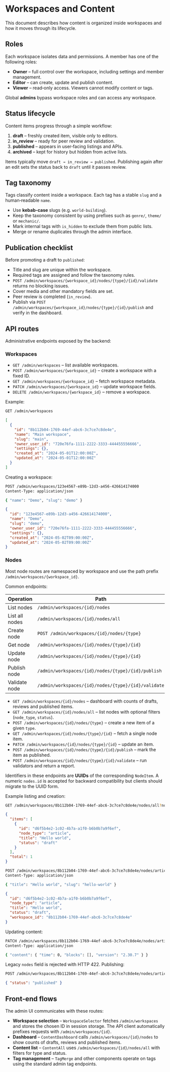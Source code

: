 # Workspaces and Content

This document describes how content is organized inside workspaces and how it
moves through its lifecycle.

## Roles

Each workspace isolates data and permissions. A member has one of the following
roles:

- **Owner** – full control over the workspace, including settings and member
  management.
- **Editor** – can create, update and publish content.
- **Viewer** – read‑only access. Viewers cannot modify content or tags.

Global **admins** bypass workspace roles and can access any workspace.

## Status lifecycle

Content items progress through a simple workflow:

1. **draft** – freshly created item, visible only to editors.
2. **in_review** – ready for peer review and validation.
3. **published** – appears in user‑facing listings and APIs.
4. **archived** – kept for history but hidden from active lists.

Items typically move `draft → in_review → published`. Publishing again after an
edit sets the status back to `draft` until it passes review.

## Tag taxonomy

Tags classify content inside a workspace. Each tag has a stable `slug` and a
human‑readable `name`.

- Use **kebab‑case** slugs (e.g. `world-building`).
- Keep the taxonomy consistent by using prefixes such as `genre/`, `theme/` or
  `mechanic/`.
- Mark internal tags with `is_hidden` to exclude them from public lists.
- Merge or rename duplicates through the admin interface.

## Publication checklist

Before promoting a draft to `published`:

- Title and slug are unique within the workspace.
- Required tags are assigned and follow the taxonomy rules.
- `POST /admin/workspaces/{workspace_id}/nodes/{type}/{id}/validate` returns no blocking issues.
- Cover media and other mandatory fields are set.
- Peer review is completed (`in_review`).
- Publish via `POST /admin/workspaces/{workspace_id}/nodes/{type}/{id}/publish` and verify in the
  dashboard.

## API routes

Administrative endpoints exposed by the backend:

### Workspaces

- `GET /admin/workspaces` – list available workspaces.
- `POST /admin/workspaces/{workspace_id}` – create a workspace with a fixed ID.
- `GET /admin/workspaces/{workspace_id}` – fetch workspace metadata.
- `PATCH /admin/workspaces/{workspace_id}` – update workspace fields.
- `DELETE /admin/workspaces/{workspace_id}` – remove a workspace.

Example:

```bash
GET /admin/workspaces
```

```json
[
  {
    "id": "8b112b04-1769-44ef-abc6-3c7ce7c8de4e",
    "name": "Main workspace",
    "slug": "main",
    "owner_user_id": "720e76fa-1111-2222-3333-444455556666",
    "settings": {},
    "created_at": "2024-05-01T12:00:00Z",
    "updated_at": "2024-05-01T12:00:00Z"
  }
]
```

Creating a workspace:

```bash
POST /admin/workspaces/123e4567-e89b-12d3-a456-426614174000
Content-Type: application/json

{ "name": "Demo", "slug": "demo" }
```

```json
{
  "id": "123e4567-e89b-12d3-a456-426614174000",
  "name": "Demo",
  "slug": "demo",
  "owner_user_id": "720e76fa-1111-2222-3333-444455556666",
  "settings": {},
  "created_at": "2024-05-02T09:00:00Z",
  "updated_at": "2024-05-02T09:00:00Z"
}
```

### Nodes

Most node routes are namespaced by workspace and use the path prefix
`/admin/workspaces/{workspace_id}`.

Common endpoints:

| Operation | Path |
|-----------|------|
| List nodes | `/admin/workspaces/{id}/nodes` |
| List all nodes | `/admin/workspaces/{id}/nodes/all` |
| Create node | `POST /admin/workspaces/{id}/nodes/{type}` |
| Get node | `/admin/workspaces/{id}/nodes/{type}/{id}` |
| Update node | `/admin/workspaces/{id}/nodes/{type}/{id}` |
| Publish node | `/admin/workspaces/{id}/nodes/{type}/{id}/publish` |
| Validate node | `/admin/workspaces/{id}/nodes/{type}/{id}/validate` |

- `GET /admin/workspaces/{id}/nodes` – dashboard with counts of drafts, reviews
  and published items.
- `GET /admin/workspaces/{id}/nodes/all` – list nodes with optional filters
  (`node_type`, `status`).
- `POST /admin/workspaces/{id}/nodes/{type}` – create a new item of a given
  `type`.
- `GET /admin/workspaces/{id}/nodes/{type}/{id}` – fetch a single node item.
- `PATCH /admin/workspaces/{id}/nodes/{type}/{id}` – update an item.
- `POST /admin/workspaces/{id}/nodes/{type}/{id}/publish` – mark the item as
  published.
- `POST /admin/workspaces/{id}/nodes/{type}/{id}/validate` – run validators and
  return a report.

Identifiers in these endpoints are **UUIDs** of the corresponding ``NodeItem``.
A numeric ``nodes.id`` is accepted for backward compatibility but clients
should migrate to the UUID form.

Example listing and creation:

```bash
GET /admin/workspaces/8b112b04-1769-44ef-abc6-3c7ce7c8de4e/nodes/all?node_type=article
```

```json
{
  "items": [
    {
      "id": "d6f5b4e2-1c02-4b7a-a1f0-b6b0b7a9f6ef",
      "node_type": "article",
      "title": "Hello world",
      "status": "draft"
    }
  ],
  "total": 1
}
```

```bash
POST /admin/workspaces/8b112b04-1769-44ef-abc6-3c7ce7c8de4e/nodes/article
Content-Type: application/json

{ "title": "Hello world", "slug": "hello-world" }
```

```json
{
  "id": "d6f5b4e2-1c02-4b7a-a1f0-b6b0b7a9f6ef",
  "node_type": "article",
  "title": "Hello world",
  "status": "draft",
  "workspace_id": "8b112b04-1769-44ef-abc6-3c7ce7c8de4e"
}
```

Updating content:

```bash
PATCH /admin/workspaces/8b112b04-1769-44ef-abc6-3c7ce7c8de4e/nodes/article/d6f5b4e2-1c02-4b7a-a1f0-b6b0b7a9f6ef
Content-Type: application/json

{ "content": { "time": 0, "blocks": [], "version": "2.30.7" } }
```

Legacy `nodes` field is rejected with HTTP 422.
Publishing:

```bash
POST /admin/workspaces/8b112b04-1769-44ef-abc6-3c7ce7c8de4e/nodes/article/d6f5b4e2-1c02-4b7a-a1f0-b6b0b7a9f6ef/publish
```

```json
{ "status": "published" }
```

## Front‑end flows

The admin UI communicates with these routes:

- **Workspace selection** – `WorkspaceSelector` fetches `/admin/workspaces` and
  stores the chosen ID in session storage. The API client automatically
  prefixes requests with `/admin/workspaces/{id}`.
- **Dashboard** – `ContentDashboard` calls `/admin/workspaces/{id}/nodes` to show counts of
  drafts, reviews and published items.
- **Content list** – `ContentAll` uses `/admin/workspaces/{id}/nodes/all` with filters for type
  and status.
- **Tag management** – `TagMerge` and other components operate on tags using the
  standard admin tag endpoints.

